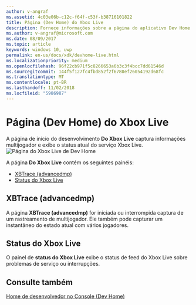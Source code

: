 ```yaml
---
author: v-angraf
ms.assetid: 4c03e06b-c12c-f64f-c53f-b38716101822
title: Página (Dev Home) do Xbox Live
description: Fornece informações sobre a página do aplicativo Dev Home do Xbox Live para o Xbox One.
ms.author: v-angraf@microsoft.com
ms.date: 08/09/2017
ms.topic: article
keywords: windows 10, uwp
permalink: en-us/docs/xdk/devhome-live.html
ms.localizationpriority: medium
ms.openlocfilehash: 96f22cb971f5c8266653a6b3c3f4bcc7dd61546d
ms.sourcegitcommit: 144f5f127fc4fbd852f2f6780ef26054192d68fc
ms.translationtype: MT
ms.contentlocale: pt-BR
ms.lasthandoff: 11/02/2018
ms.locfileid: "5986987"
---
```

# <a name="xbox-live-page-dev-home"></a>Página (Dev Home) do Xbox Live
   
  
A página de início do desenvolvimento **Do Xbox Live** captura informações multijogador e exibe o status atual do serviço Xbox Live.   
 ![Página do Xbox Live de Dev Home](images/devhome_live.png)   
  
A página **Do Xbox Live** contém os seguintes painéis:   
 
   *  [XBTrace (advancedmp)](#ID4EPB)  
   *  [Status do Xbox Live](#ID4E3B)  

 
<a id="ID4EPB"></a>

   

## <a name="xbtrace-advancedmp"></a>XBTrace (advancedmp)  
   
  
A página **XBTrace (advancedmp)** for iniciada ou interrompida captura de um rastreamento de multijogador. Ele também pode capturar um instantâneo do estado atual com vários jogadores.   
  
<a id="ID4E3B"></a>

   

## <a name="xbox-live-status"></a>Status do Xbox Live  
   
  
O painel de **status do Xbox Live** exibe o status de feed do Xbox Live sobre problemas de serviço ou interrupções.   
  
<a id="ID4EPC"></a>

   

## <a name="see-also"></a>Consulte também  
 [Home de desenvolvedor no Console (Dev Home)](dev-home.md)

  
